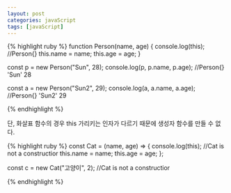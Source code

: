 ```yaml
---
layout: post
categories: javaScript
tags: [javaScript]
---
```


{% highlight ruby %}
function Person(name, age) {
    console.log(this); //Person{}
    this.name = name;
    this.age = age;
}

const p = new Person("Sun", 28);
console.log(p, p.name, p.age); //Person{} 'Sun' 28

const a = new Person("Sun2", 29);
console.log(a, a.name, a.age); //Person{} 'Sun2' 29

{% endhighlight %}

단, 화살표 함수의 경우 this 가리키는 인자가 다르기 때문에 생성자 함수를 만들 수 없다.

{% highlight ruby %}
const Cat = (name, age) => {
    console.log(this); //Cat is not a constructior
    this.name = name;
    this.age = age;
};

const c = new Cat("고양이", 2); //Cat is not a constructior

{% endhighlight %}
